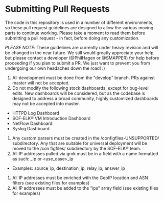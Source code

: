 Submitting Pull Requests
========================

The code in this repository is used in a number of different environments, so these pull request guidelines are designed to allow the various moving parts to
 continue working.  Please take a moment to read them before submitting a pull request - in fact, before doing any customization.

 *PLEASE NOTE*: These guidelines are currently under heavy revision and will be changed in the near future.  We still would greatly appreciate your help, but please contact a developer (@PhilHagen or @SMAPPER) for help before proceeding if you plan to submit a PR.  We just want to prevent you from undergoing our own headaches down the road! :)

1. All development must be done from the "develop" branch.  PRs against master will not be accepted.
1. Do not modify the following stock dashboards, except for bug-level edits.  New dashboards will be considered, but as the codebase is designed to address a
broad community, highly customized dashboards may not be accepted into master.
  * HTTPD Log Dashboard
  * SOF-ELK® VM Introduction Dashboard
  * NetFlow Dashboard
  * Syslog Dashboard
1. Any custom parsers must be created in the /configfiles-UNSUPPORTED/ subdirectory.  Any that are suitable for universal deployment will be moved to the /con
figfiles/ subdirectory by the SOF-ELK® team.
1. All IP addresses pulled via grok must be in a field with a name formatted as such: <directionality>_ip or <use_case>_ip
  * Examples: source_ip, destination_ip, relay_ip, answer_ip
1. All IP addresses must be enriched with the GeoIP location and ASN filters (see existing files for examples)
1. All IP addresses must be added to the "ips" array field (see existing files for examples)
